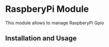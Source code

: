 
RaspberyPi Module
=========================

This module allows to manage RaspberyPi Gpio

Installation and Usage
----------------------
